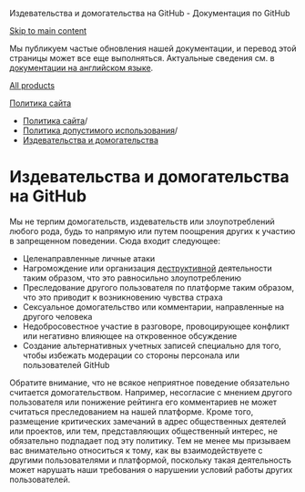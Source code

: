 Издевательства и домогательства на GitHub - Документация по GitHub

[Skip to main content](#main-content)

Мы публикуем частые обновления нашей документации, и перевод этой страницы может все еще выполняться. Актуальные сведения см. в [документации на английском языке](/en).

[All products](/ru)

[Политика сайта](/ru/site-policy)

* [Политика сайта](/ru/site-policy)/
* [Политика допустимого использования](/ru/site-policy/acceptable-use-policies)/
* [Издевательства и домогательства](/ru/site-policy/acceptable-use-policies/github-bullying-and-harassment)

Издевательства и домогательства на GitHub
==========

Мы не терпим домогательств, издевательств или злоупотреблений любого рода, будь то напрямую или путем поощрения других к участию в запрещенном поведении. Сюда входит следующее:

* Целенаправленные личные атаки
* Нагромождение или организация [деструктивной](/ru/site-policy/acceptable-use-policies/github-disrupting-the-experience-of-other-users) деятельности таким образом, что это равносильно злоупотреблению
* Преследование другого пользователя по платформе таким образом, что это приводит к возникновению чувства страха
* Сексуальное домогательство или комментарии, направленные на другого человека
* Недобросовестное участие в разговоре, провоцирующее конфликт или негативно влияющее на откровенное обсуждение
* Создание альтернативных учетных записей специально для того, чтобы избежать модерации со стороны персонала или пользователей GitHub

Обратите внимание, что не всякое неприятное поведение обязательно считается домогательством. Например, несогласие с мнением другого пользователя или понижение рейтинга его комментариев не может считаться преследованием на нашей платформе. Кроме того, размещение критических замечаний в адрес общественных деятелей или проектов, или тем, представляющих общественный интерес, не обязательно подпадает под эту политику. Тем не менее мы призываем вас внимательно относиться к тому, как вы взаимодействуете с другими пользователями и платформой, поскольку такая деятельность может нарушать наши требования о нарушении условий работы других пользователей.
